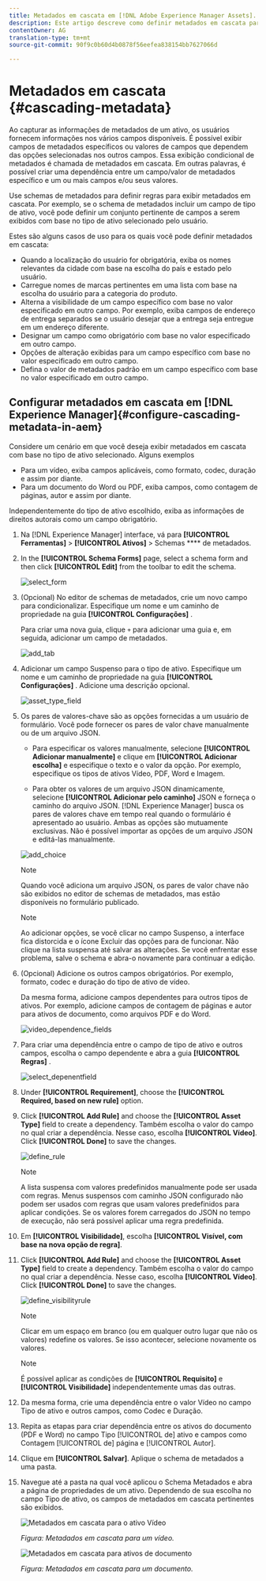 ```yaml
---
title: Metadados em cascata em [!DNL Adobe Experience Manager Assets].
description: Este artigo descreve como definir metadados em cascata para ativos.
contentOwner: AG
translation-type: tm+mt
source-git-commit: 90f9c0b60d4b0878f56eefea838154bb7627066d

---
```



# Metadados em cascata {#cascading-metadata}

Ao capturar as informações de metadados de um ativo, os usuários fornecem informações nos vários campos disponíveis. É possível exibir campos de metadados específicos ou valores de campos que dependem das opções selecionadas nos outros campos. Essa exibição condicional de metadados é chamada de metadados em cascata. Em outras palavras, é possível criar uma dependência entre um campo/valor de metadados específico e um ou mais campos e/ou seus valores.

Use schemas de metadados para definir regras para exibir metadados em cascata. Por exemplo, se o schema de metadados incluir um campo de tipo de ativo, você pode definir um conjunto pertinente de campos a serem exibidos com base no tipo de ativo selecionado pelo usuário.

Estes são alguns casos de uso para os quais você pode definir metadados em cascata:

* Quando a localização do usuário for obrigatória, exiba os nomes relevantes da cidade com base na escolha do país e estado pelo usuário.
* Carregue nomes de marcas pertinentes em uma lista com base na escolha do usuário para a categoria do produto.
* Alterna a visibilidade de um campo específico com base no valor especificado em outro campo. Por exemplo, exiba campos de endereço de entrega separados se o usuário desejar que a entrega seja entregue em um endereço diferente.
* Designar um campo como obrigatório com base no valor especificado em outro campo.
* Opções de alteração exibidas para um campo específico com base no valor especificado em outro campo.
* Defina o valor de metadados padrão em um campo específico com base no valor especificado em outro campo.

## Configurar metadados em cascata em [!DNL Experience Manager]{#configure-cascading-metadata-in-aem}

Considere um cenário em que você deseja exibir metadados em cascata com base no tipo de ativo selecionado. Alguns exemplos

* Para um vídeo, exiba campos aplicáveis, como formato, codec, duração e assim por diante.
* Para um documento do Word ou PDF, exiba campos, como contagem de páginas, autor e assim por diante.

Independentemente do tipo de ativo escolhido, exiba as informações de direitos autorais como um campo obrigatório.

1. Na [!DNL Experience Manager] interface, vá para **[!UICONTROL Ferramentas]** > **[!UICONTROL Ativos]** > Schemas **** de metadados.
1. In the **[!UICONTROL Schema Forms]** page, select a schema form and then click **[!UICONTROL Edit]** from the toolbar to edit the schema.

   ![select_form](assets/select_form.png)

1. (Opcional) No editor de schemas de metadados, crie um novo campo para condicionalizar. Especifique um nome e um caminho de propriedade na guia **[!UICONTROL Configurações]** .

   Para criar uma nova guia, clique `+` para adicionar uma guia e, em seguida, adicionar um campo de metadados.

   ![add_tab](assets/add_tab.png)

1. Adicionar um campo Suspenso para o tipo de ativo. Especifique um nome e um caminho de propriedade na guia **[!UICONTROL Configurações]** . Adicione uma descrição opcional.

   ![asset_type_field](assets/asset_type_field.png)

1. Os pares de valores-chave são as opções fornecidas a um usuário de formulário. Você pode fornecer os pares de valor chave manualmente ou de um arquivo JSON.

   * Para especificar os valores manualmente, selecione **[!UICONTROL Adicionar manualmente]** e clique em **[!UICONTROL Adicionar escolha]** e especifique o texto e o valor da opção. Por exemplo, especifique os tipos de ativos Vídeo, PDF, Word e Imagem.

   * Para obter os valores de um arquivo JSON dinamicamente, selecione **[!UICONTROL Adicionar pelo caminho]** JSON e forneça o caminho do arquivo JSON. [!DNL Experience Manager] busca os pares de valores chave em tempo real quando o formulário é apresentado ao usuário.
   Ambas as opções são mutuamente exclusivas. Não é possível importar as opções de um arquivo JSON e editá-las manualmente.

   ![add_choice](assets/add_choice.png)

   >[!NOTE]
   >
   >Quando você adiciona um arquivo JSON, os pares de valor chave não são exibidos no editor de schemas de metadados, mas estão disponíveis no formulário publicado.

   >[!NOTE]
   >
   >Ao adicionar opções, se você clicar no campo Suspenso, a interface fica distorcida e o ícone Excluir das opções para de funcionar. Não clique na lista suspensa até salvar as alterações. Se você enfrentar esse problema, salve o schema e abra-o novamente para continuar a edição.

1. (Opcional) Adicione os outros campos obrigatórios. Por exemplo, formato, codec e duração do tipo de ativo de vídeo.

   Da mesma forma, adicione campos dependentes para outros tipos de ativos. Por exemplo, adicione campos de contagem de páginas e autor para ativos de documento, como arquivos PDF e do Word.

   ![video_dependence_fields](assets/video_dependent_fields.png)

1. Para criar uma dependência entre o campo de tipo de ativo e outros campos, escolha o campo dependente e abra a guia **[!UICONTROL Regras]** .

   ![select_depenentfield](assets/select_dependentfield.png)

1. Under **[!UICONTROL Requirement]**, choose the **[!UICONTROL Required, based on new rule]** option.
1. Click **[!UICONTROL Add Rule]** and choose the **[!UICONTROL Asset Type]** field to create a dependency. Também escolha o valor do campo no qual criar a dependência. Nesse caso, escolha **[!UICONTROL Vídeo]**. Click **[!UICONTROL Done]** to save the changes.

   ![define_rule](assets/define_rule.png)

   >[!NOTE]
   >
   >A lista suspensa com valores predefinidos manualmente pode ser usada com regras. Menus suspensos com caminho JSON configurado não podem ser usados com regras que usam valores predefinidos para aplicar condições. Se os valores forem carregados do JSON no tempo de execução, não será possível aplicar uma regra predefinida.

1. Em **[!UICONTROL Visibilidade]**, escolha **[!UICONTROL Visível, com base na nova opção de regra]**.

1. Click **[!UICONTROL Add Rule]** and choose the **[!UICONTROL Asset Type]** field to create a dependency. Também escolha o valor do campo no qual criar a dependência. Nesse caso, escolha **[!UICONTROL Vídeo]**. Click **[!UICONTROL Done]** to save the changes.

   ![define_visibilityrule](assets/define_visibilityrule.png)

   >[!NOTE]
   >
   >Clicar em um espaço em branco (ou em qualquer outro lugar que não os valores) redefine os valores. Se isso acontecer, selecione novamente os valores.

   >[!NOTE]
   >
   >É possível aplicar as condições de **[!UICONTROL Requisito]** e **[!UICONTROL Visibilidade]** independentemente umas das outras.

1. Da mesma forma, crie uma dependência entre o valor Vídeo no campo Tipo de ativo e outros campos, como Codec e Duração.
1. Repita as etapas para criar dependência entre os ativos do documento (PDF e Word) no campo Tipo [!UICONTROL de] ativo e campos como Contagem [!UICONTROL de] página e [!UICONTROL Autor].
1. Clique em **[!UICONTROL Salvar]**. Aplique o schema de metadados a uma pasta.

1. Navegue até a pasta na qual você aplicou o Schema Metadados e abra a página de propriedades de um ativo. Dependendo de sua escolha no campo Tipo de ativo, os campos de metadados em cascata pertinentes são exibidos.

   ![Metadados em cascata para o ativo Vídeo](assets/video_asset.png)

   *Figura: Metadados em cascata para um vídeo.*

   ![Metadados em cascata para ativos de documento](assets/doc_type_fields.png)

   *Figura: Metadados em cascata para um documento.*

